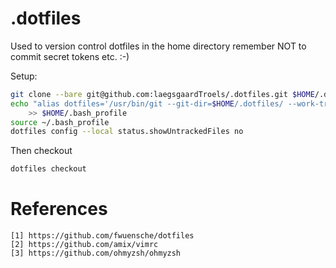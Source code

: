 # .dotfiles

Used to version control dotfiles in the home directory remember NOT to commit secret tokens etc. :-)

Setup:

```bash
git clone --bare git@github.com:laegsgaardTroels/.dotfiles.git $HOME/.dotfiles
echo "alias dotfiles='/usr/bin/git --git-dir=$HOME/.dotfiles/ --work-tree=$HOME'" \
    >> $HOME/.bash_profile
source ~/.bash_profile
dotfiles config --local status.showUntrackedFiles no
```

Then checkout 

```bash
dotfiles checkout
```

# References

    [1] https://github.com/fwuensche/dotfiles
    [2] https://github.com/amix/vimrc
    [3] https://github.com/ohmyzsh/ohmyzsh
